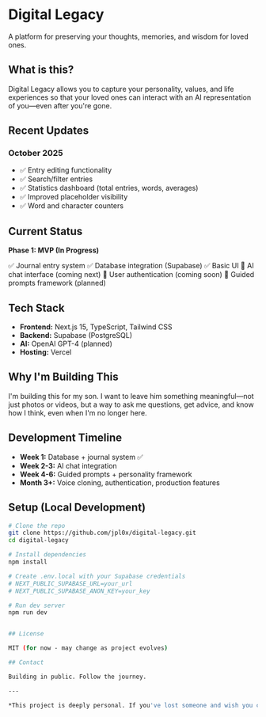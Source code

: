 # Digital Legacy

A platform for preserving your thoughts, memories, and wisdom for loved ones.

## What is this?

Digital Legacy allows you to capture your personality, values, and life experiences so that your loved ones can interact with an AI representation of you—even after you're gone.

## Recent Updates

### October 2025
- ✅ Entry editing functionality
- ✅ Search/filter entries
- ✅ Statistics dashboard (total entries, words, averages)
- ✅ Improved placeholder visibility
- ✅ Word and character counters

## Current Status

**Phase 1: MVP (In Progress)**

✅ Journal entry system
✅ Database integration (Supabase)
✅ Basic UI
🚧 AI chat interface (coming next)
🚧 User authentication (coming soon)
🚧 Guided prompts framework (planned)

## Tech Stack

- **Frontend:** Next.js 15, TypeScript, Tailwind CSS
- **Backend:** Supabase (PostgreSQL)
- **AI:** OpenAI GPT-4 (planned)
- **Hosting:** Vercel

## Why I'm Building This

I'm building this for my son. I want to leave him something meaningful—not just photos or videos, but a way to ask me questions, get advice, and know how I think, even when I'm no longer here.

## Development Timeline

- **Week 1:** Database + journal system ✅
- **Week 2-3:** AI chat integration
- **Week 4-6:** Guided prompts + personality framework
- **Month 3+:** Voice cloning, authentication, production features

## Setup (Local Development)
```bash
# Clone the repo
git clone https://github.com/jpl0x/digital-legacy.git
cd digital-legacy

# Install dependencies
npm install

# Create .env.local with your Supabase credentials
# NEXT_PUBLIC_SUPABASE_URL=your_url
# NEXT_PUBLIC_SUPABASE_ANON_KEY=your_key

# Run dev server
npm run dev


## License

MIT (for now - may change as project evolves)

## Contact

Building in public. Follow the journey.

---

*This project is deeply personal. If you've lost someone and wish you could ask them one more question, you understand why this matters.*